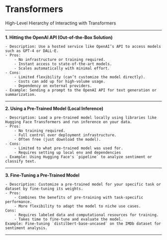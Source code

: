 # Transformers

High-Level Hierarchy of Interacting with Transformers

---

**1. Hitting the OpenAI API (Out-of-the-Box Solution)**

    - Description: Use a hosted service like OpenAI’s API to access models such as GPT-4 or DALL·E.
    - Pros:
        - No infrastructure or training required.
        - Instant access to state-of-the-art models.
        - Scales automatically with minimal effort.
    - Cons:
        - Limited flexibility (can’t customize the model directly).
        - Costs can add up for high-volume usage.
        - Dependency on external providers.
    - Example: Sending a prompt to the OpenAI API for text generation or summarization.

---

**2. Using a Pre-Trained Model (Local Inference)**

    - Description: Load a pre-trained model locally using libraries like Hugging Face Transformers and run inference on your data.
    - Pros:
        - No training required.
        - Full control over deployment infrastructure.
        - Often free (just download the model).
    - Cons:
        - Limited to what pre-trained model was used for.
        - Requires setting up local env and dependencies
    - Example: Using Hugging Face's `pipeline` to analyze sentiment or classify text.

---

**3. Fine-Tuning a Pre-Trained Model**

    - Description: Customize a pre-trained model for your specific task or dataset by fine-tuning its weights.
    - Pros:
        - Combines the benefits of pre-training with task-specific performance.
        - More flexibility to adapt the model to niche use cases.
    Cons:
        - Requires labeled data and computational resources for training.
        - Takes time to fine-tune and evaluate the model.
    Example: Fine-tuning `distilbert-base-uncased` on the IMDb dataset for sentiment analysis.

---
